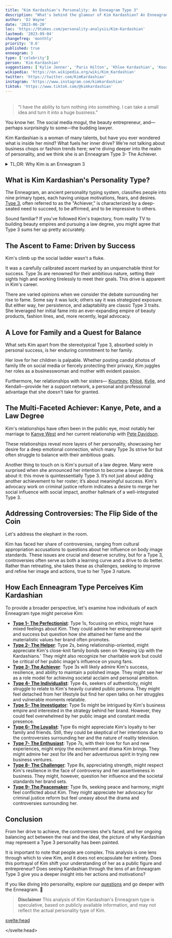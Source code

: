 ```yaml
---
title: "Kim Kardashian's Personality: An Enneagram Type 3"
description: "What's behind the glamour of Kim Kardashian? An Enneagram Type 3 personality"
author: 'DJ Wayne'
date: '2023-06-20'
loc: 'https://9takes.com/personality-analysis/Kim-Kardashian'
lastmod: '2023-09-04'
changefreq: 'monthly'
priority: '0.6'
published: true
enneagram: 3
type: ['celebrity']
person: 'Kim-Kardashian'
suggestions: ['Kylie Jenner', 'Paris Hilton', 'Khloe Kardashian', 'Kourtney Kardashian']
wikipedia: 'https://en.wikipedia.org/wiki/Kim_Kardashian'
twitter: 'https://twitter.com/KimKardashian'
instagram: 'https://www.instagram.com/kimkardashian'
tiktok: 'https://www.tiktok.com/@kimkardashian'
---
```


<!--
https://www.reddit.com/r/Enneagram/comments/ilnx33/kardashian_typing/

Kim Kardashian - 3w4

Khloe Kardashian - 8w7

Kourtney Kardashian - 6w7 (counterphobic)

Rob Kardashian - ???

Kris Jenner - 1w2

Caitlyn Jenner - 9w1

Kylie Jenner - 3w4??? (And maybe Kim is 3w2?)

Kendal Jenner - 4??? -->
<!-- notes: where is kim Kardashian from, why is she famous, who is kim dating, can kim practice law, kim and kylie jenner sisters,, when was kim born, pete davidson, cristiano ronaldo, dating, skims, marylilyn monroe, bianca censori, net worth, boyfriend, age, height, instagram, met gala, house -->

<script>
	import  PopCard  from "$lib/components/atoms/PopCard.svelte";
import BlogPurpose from '$lib/components/blog/BlogPurpose.svelte'
</script>

<div
  style="display: flex;
    justify-content: center;
    margin: 1rem 0;
  "
>
  <PopCard
    image={`/types/3s/${'Kim-Kardashian'}.webp`}
    showIcon={false}
    enneagramType="3"
    displayText="Kim Kardashian"
    subtext=""
  />
</div>

> "I have the ability to turn nothing into something. I can take a small idea and turn it into a huge business."

<p class="firstLetter">You know her. The social media mogul, the beauty entrepreneur, and—perhaps surprisingly to some—the budding lawyer.</p>

Kim Kardashian is a woman of many talents, but have you ever wondered what is inside her mind? What fuels her inner drive? We're not talking about business chops or fashion trends here; we're diving deeper into the realm of personality, and we think she is an Enneagram Type 3- The Achiever.

<details>
<summary class="accordion">TL;DR: Why Kim is an Enneagram 3</summary>
<div class="panel">
<ul>
<li>Kim's rise from stylist to media mogul exemplifies Type 3's relentless drive for success. She even has a game, 'Kim Kardashian: Hollywood,' which reveals her strategic exploitation of public image.</li>
<li>Kim curates her social media presence in a typical Type 3 fashion. However, her retreat post the Paris robbery unveiled a vulnerable side that Type 3s often hide.
<!-- <iframe width="100%" height="315" loading="lazy" src="https://www.youtube.com/embed/VkRg0tIKyKo" title="YouTube video player" frameborder="0" allow="accelerometer; autoplay; clipboard-write; encrypted-media; gyroscope; picture-in-picture; web-share" allowfullscreen></iframe> -->
</li>
<li>Kim's 72-day marriage and trademark controversy are potential reflections of Type 3's pursuit of societal expectations and resilience. These incidents might underscore their core fear of being unworthy.</li>
<li>Kim's actions seem rooted in a Type 3's need to feel valued through achievements. Whether launching businesses or managing her image, her primary driver is ambition and desire for success.</li>
</ul>
  </div>
</details>

## What is Kim Kardashian's Personality Type?

The Enneagram, an ancient personality typing system, classifies people into nine primary types, each having unique motivations, fears, and desires. [Type 3](/enneagram-corner/enneagram-type-3), often referred to as the "Achiever," is characterized by a deep-seated need to succeed, to be affirmed, and to be impressive to others.

Sound familiar? If you've followed Kim's trajectory, from reality TV to building beauty empires and pursuing a law degree, you might agree that Type 3 sums her up pretty accurately.

## The Ascent to Fame: Driven by Success

Kim's climb up the social ladder wasn't a fluke.

It was a carefully calibrated ascent marked by an unquenchable thirst for success. Type 3s are renowned for their ambitious nature, setting their sights high and working tirelessly to meet their goals. This drive is apparent in Kim's career.

There are varied opinions when we consider the debate surrounding her rise to fame. Some say it was luck; others say it was strategized exposure. But either way, her persistence, and adaptability are classic Type 3 traits. She leveraged her initial fame into an ever-expanding empire of beauty products, fashion lines, and, more recently, legal advocacy.

## A Love for Family and a Quest for Balance

What sets Kim apart from the stereotypical Type 3, absorbed solely in personal success, is her enduring commitment to her family.

Her love for her children is palpable. Whether posting candid photos of family life on social media or fiercely protecting their privacy, Kim juggles her roles as a businesswoman and mother with evident passion.

Furthermore, her relationships with her sisters— <a href="/personality-analysis/Kourtney-Kardashian">Kourtney</a>, <a href="/personality-analysis/Khloe-Kardashian">Khloé</a>, <a href="/personality-analysis/Kylie-Jenner">Kylie</a>, and Kendall—provide her a support network, a personal and professional advantage that she doesn't take for granted.

## The Multi-Faceted Achiever: Kanye, Pete, and a Law Degree

Kim's relationships have often been in the public eye, most notably her marriage to <a href="/personality-analysis/Kanye">Kanye West</a> and her current relationship with <a href="/personality-analysis/Pete-Davidson">Pete Davidson</a>.

These relationships reveal more layers of her personality, showcasing her desire for a deep emotional connection, which many Type 3s strive for but often struggle to balance with their ambitious goals.

Another thing to touch on is Kim's pursuit of a law degree. Many were surprised when she announced her intention to become a lawyer. But think about it: this move is quintessentially Type 3. It’s not just about adding another achievement to her roster; it’s about meaningful success. Kim's advocacy work on criminal justice reform indicates a desire to merge her social influence with social impact, another hallmark of a well-integrated Type 3.

<BlogPurpose/>

## Addressing Controversies: The Flip Side of the Coin

Let's address the elephant in the room.

Kim has faced her share of controversies, ranging from cultural appropriation accusations to questions about her influence on body image standards. These issues are crucial and deserve scrutiny, but for a Type 3, controversies often serve as both a learning curve and a drive to do better. Rather than retreating, she takes these as challenges, seeking to improve and refine her image and actions, true to her Type 3 nature.

## How Each Enneagram Type Perceives Kim Kardashian

To provide a broader perspective, let's examine how individuals of each Enneagram type might perceive Kim:

- **[Type 1- The Perfectionist](/enneagram-corner/enneagram-type-1)**: Type 1s, focusing on ethics, might have mixed feelings about Kim. They could admire her entrepreneurial spirit and success but question how she attained her fame and the materialistic values her brand often promotes.
- **[Type 2- The Helper](/enneagram-corner/enneagram-type-2)**: Type 2s, being relationship-oriented, might appreciate Kim's close-knit family bonds seen on 'Keeping Up with the Kardashians.' They might also recognize her charitable work but could be critical of her public image's influence on young fans.
- **[Type 3- The Achiever](/enneagram-corner/enneagram-type-3)**: Type 3s will likely admire Kim's success, resilience, and ability to maintain a polished image. They might see her as a role model for achieving societal acclaim and personal ambition.
- **[Type 4- The Individualist](/enneagram-corner/enneagram-type-4)**: Type 4s, seekers of authenticity, might struggle to relate to Kim's heavily curated public persona. They might feel detached from her lifestyle but find her open talks on her struggles and vulnerable moments relatable.
- **[Type 5- The Investigator](/enneagram-corner/enneagram-type-5)**: Type 5s might be intrigued by Kim's business empire and interested in the strategy behind her brand. However, they could feel overwhelmed by her public image and constant media presence.
- **[Type 6- The Loyalist](/enneagram-corner/enneagram-type-6)**: Type 6s might appreciate Kim's loyalty to her family and friends. Still, they could be skeptical of her intentions due to the controversies surrounding her and the nature of reality television.
- **[Type 7- The Enthusiast](/enneagram-corner/enneagram-type-7)**: Type 7s, with their love for fun and new experiences, might enjoy the excitement and drama Kim brings. They might admire her zest for life and her adventurous spirit in trying new business ventures.
- **[Type 8- The Challenger](/enneagram-corner/enneagram-type-8)**: Type 8s, appreciating strength, might respect Kim's resilience in the face of controversy and her assertiveness in business. They might, however, question her influence and the societal standards her brand sets.
- **[Type 9- The Peacemaker](/enneagram-corner/enneagram-type-9)**: Type 9s, seeking peace and harmony, might feel conflicted about Kim. They might appreciate her advocacy for criminal justice reform but feel uneasy about the drama and controversies surrounding her.

## Conclusion

From her drive to achieve, the controversies she's faced, and her ongoing balancing act between the real and the ideal, the picture of why Kardashian may represent a Type 3 personality has been painted.

It is important to note that people are complex. This analysis is one lens through which to view Kim, and it does not encapsulate her entirety. Does this portrayal of Kim shift your understanding of her as a public figure and entrepreneur? Does seeing Kardashian through the lens of an Enneagram Type 3 give you a deeper insight into her actions and motivations?

If you like diving into personality, explore our <a href="/questions" >questions</a> and go deeper with the Enneagram. 🚀

> **Disclaimer** This analysis of Kim Kardashian's Enneagram type is speculative, based on publicly available information, and may not reflect the actual personality type of Kim.

<svelte:head>

<script type="application/ld+json">
{
  "@context": "http://schema.org",
  "@graph": [
    {
      "@type": "Article",
      "articleBody": "This article explores the personality traits of Kim Kardashian from the perspective of the Enneagram Type 3. Known for her ambition, drive for success, and public image management, Kim embodies many characteristics of Type 3 personalities. The article discusses various facets of Kim's life and career that demonstrate her Type 3 characteristics, including her rise to fame, social media presence, and controversies.",
      "creator": {
        "@type": "Person",
        "name": "DJ Wayne",
        "sameAs": ["https://www.instagram.com/djwayne3/", "https://www.youtube.com/@djwayne3", "https://www.linkedin.com/in/davidtwayne/", "https://twitter.com/djwayne3"
        ]
      },
      "author": {
        "@type": "Person",
        "name": "DJ Wayne",
        "sameAs": ["https://www.instagram.com/djwayne3/", "https://www.youtube.com/@djwayne3", "https://www.linkedin.com/in/davidtwayne/", "https://twitter.com/djwayne3"
        ]
      },
      "dateModified": {
        "@type": "Date",
        "@value": "2023-09-04"
      },
      "datePublished": {
        "@type": "Date",
        "@value": "2023-06-20"
      },
      "description": "This blog post examines the reasons why Kim Kardashian might be an Enneagram Type 3. It focuses on her personality traits, her motivations, her inner world, controversies she's faced, and how these elements might be related to the core attributes of a Type 3.",
      "headline": "Kim Kardashian's Personality: An Enneagram Type 3",
      "image": {
        "@type": "ImageObject",
        "height": 900,
        "url": "https://9takes.com/types/3s/Kim-Kardashian.webp",
        "width": 900
      },
      "mainEntityOfPage": {
        "@id": "https://9takes.com/personality-analysis/Kim-Kardashian",
        "@type": "WebPage"
      },
      "mentions": {
        "@type": "Person",
        "name": "Kim Kardashian",
        "sameAs": ["https://en.wikipedia.org/wiki/Kim_Kardashian", "https://twitter.com/KimKardashian", "https://www.instagram.com/kimkardashian/", "https://www.tiktok.com/discover/Kim-Kardashian", "https://www.tiktok.com/@kimkardashian"]
      },
      "publisher": {
        "@type": "Organization",
        "sameAs": ["https://www.instagram.com/9takesdotcom/", "https://twitter.com/9takesdotcom"],
        "logo": {
          "@type": "ImageObject",
          "url": "https://9takes.com/brand/aero.png"
        },
        "name": "9takes"
      }
    },
    {
      "@type": "FAQPage",
      "mainEntity": [
        {
          "@type": "Question",
          "acceptedAnswer": {
            "@type": "Answer",
            "text": "Kim Kardashian exhibits many characteristics associated with Enneagram Type 3 personalities. This includes her ambition, desire for success, image management, and her adaptability. These characteristics are deeply rooted in her desire to be seen as successful and valuable, which is a core motivation for Type 3 individuals."
          },
          "name": "Why is Kim Kardashian considered an Enneagram Type 3?"
        },
        {
          "@type": "Question",
          "acceptedAnswer": {
            "@type": "Answer",
            "text": "Kim's success in multiple fields, her influential social media presence, and her ability to bounce back from public controversies are all indicative of her Type 3 personality. Moreover, her constant pursuit of new ventures and her dedication to her personal image also reflect the strengths and growth potential of Type 3 individuals."
          },
          "name": "What are some examples of Kim Kardashian's Type 3 characteristics?"
        },
		{
          "@type": "Question",
          "acceptedAnswer": {
            "@type": "Answer",
            "text": "Kim Kardashian is well-known for her outgoing and charismatic personality. She is ambitious, business-minded, and tends to be in the public eye often. However, these descriptions are based on public perception and her portrayed image in the media. To know her exact personality, one would have to know her personally."
          },
          "name": "What is Kim Kardashian's personality?"
        },
		{
          "@type": "Question",
          "acceptedAnswer": {
            "@type": "Answer",
            "text": "Kim Kardashian is an Enneagram type 3, also known as The Achiever. This Enneagram type is ambitious, adaptable, and driven, often motivated by a desire to be successful and admired. Please note that this information is based on public information and not directly confirmed by Kim Kardashian herself."
          },
          "name": "What is Kim Kardashian's Enneagram type?"
        }
      ]
    }
  ]
}
</script>

</svelte:head>

<style lang="scss">
</style>
